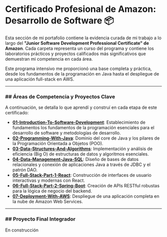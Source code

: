 # Certificado Profesional de Amazon: Desarrollo de Software 📦

Esta sección de mi portafolio contiene la evidencia curada de mi trabajo a lo largo del **"Junior Software Development Professional Certificate" de Amazon**. Cada carpeta representa un curso del programa y contiene los laboratorios prácticos y proyectos calificados más significativos que demuestran mi competencia en cada área.

Este programa intensivo me proporcionó una base completa y práctica, desde los fundamentos de la programación en Java hasta el despliegue de una aplicación full-stack en AWS.

---

### ## Áreas de Competencia y Proyectos Clave

A continuación, se detalla lo que aprendí y construí en cada etapa de este certificado:

* **[01-Introduction-To-Software-Development](./courseworks-and-labs/Amazon-Software-Develoment-Profesional-Certificate/01-Introduction-to-Sofware-Develoment/)**: Establecimiento de fundamentos  los fundamentos de la programación esenciales para el desarrollo de software y metodologías de desarrollo.
* **[02-Programming-With-Java](./02-Programming-With-Java/)**: Dominio del core de Java y los pilares de la Programación Orientada a Objetos (POO).
* **[03-Data-Structures-And-Algorithms](./03-Data-Structures-And-Algorithms/)**: Implementación y análisis de eficiencia (Big O) de estructuras de datos y algoritmos esenciales.
* **[04-Data-Management-Java-SQL](./04-Data-Management-Java-SQL/)**: Diseño de bases de datos relacionales y conexión de aplicaciones Java a través de JDBC y el patrón DAO.
* **[05-Full-Stack-Part-1-React](./05-Full-Stack-Part-1-React/)**: Construcción de interfaces de usuario interactivas y modernas con React.
* **[06-Full-Stack-Part-2-Spring-Boot](./06-Full-Stack-Part-2-Spring-Boot/)**: Creación de APIs RESTful robustas para la lógica de negocio del backend.
* **[07-Deployment-With-AWS](./07-Deployment-With-AWS/)**: Despliegue de una aplicación completa en la nube de Amazon Web Services.

---

### ## Proyecto Final Integrador

En construcción
